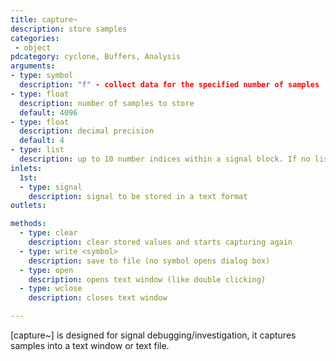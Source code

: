 ```yaml
---
title: capture~
description: store samples
categories:
 - object
pdcategory: cyclone, Buffers, Analysis
arguments:
- type: symbol
  description: "f" - collect data for the specified number of samples
- type: float
  description: number of samples to store
  default: 4096
- type: float
  description: decimal precision
  default: 4
- type: list
  description: up to 10 number indices within a signal block. If no list is given, entire block is stored
inlets:
  1st:
  - type: signal
    description: signal to be stored in a text format
outlets:

methods:
  - type: clear
    description: clear stored values and starts capturing again
  - type: write <symbol>
    description: save to file (no symbol opens dialog box)
  - type: open
    description: opens text window (like double clicking)
  - type: wclose
    description: closes text window

---
```


[capture~] is designed for signal debugging/investigation, it captures samples into a text window or text file.

